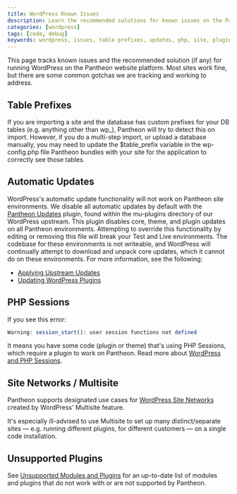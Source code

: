 ```yaml
---
title: WordPress Known Issues
description: Learn the recommended solutions for known issues on the Pantheon Website Management Platform for WordPress.
categories: [wordpress]
tags: [code, debug]
keywords: wordpress, issues, table prefixes, updates, php, site, plugins
---
```

This page tracks known issues and the recommended solution (if any) for running WordPress on the Pantheon website platform. Most sites work fine, but there are some common gotchas we are tracking and working to address.

## Table Prefixes

If you are importing a site and the database has custom prefixes for your DB tables (e.g. anything other than wp\_), Pantheon will try to detect this on import. However, if you do a multi-step import, or upload a database manually, you may need to update the $table\_prefix variable in the wp-config.php file Pantheon bundles with your site for the application to correctly see those tables.

## Automatic Updates

WordPress's automatic update functionality will not work on Pantheon site environments. We disable all automatic updates by default with the [Pantheon Updates](https://github.com/pantheon-systems/WordPress/blob/master/wp-content/mu-plugins/pantheon/pantheon-updates.php) plugin, found within the mu-plugins directory of our WordPress upstream. This plugin disables core, theme, and plugin updates on all Pantheon environments. Attempting to override this functionality by editing or removing this file will break your Test and Live environments. The codebase for these environments is not writeable, and WordPress will continually attempt to download and unpack core updates, which it cannot do on these environments. For more information, see the following:

- [Applying Upstream Updates](/docs/upstream-updates/ "How to apply core updates to sites on Pantheon")
- [Updating WordPress Plugins](https://pantheon.io/blog/updating-wordpress-plugins-pantheon "Blog post explaining how to update plugins")

## PHP Sessions

If you see this error:

```php
Warning: session_start(): user session functions not defined
```
It means you have some code (plugin or theme) that's using PHP Sessions, which require a plugin to work on Pantheon. Read more about [WordPress and PHP Sessions](/docs/wordpress-sessions/).

## Site Networks / Multisite

Pantheon supports designated use cases for [WordPress Site Networks](/docs/wordpress-site-networks) created by WordPress' Multisite feature.


It's especially ill-advised to use Multisite to set up many distinct/separate sites — e.g. running different plugins, for different customers — on a single code installation.

## Unsupported Plugins
See [Unsupported Modules and Plugins](/docs/unsupported-modules-plugins) for an up-to-date list of modules and plugins that do not work with or are not supported by Pantheon.
